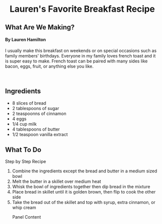 <html>
<h1><div align="center">
Lauren's Favorite Breakfast Recipe   
      <meta charset="utf-8">
  <meta name="viewport" content="width=device-width, initial-scale=1">
  <link rel="stylesheet" href="https://maxcdn.bootstrapcdn.com/bootstrap/3.3.7/css/bootstrap.min.css">
  <script src="https://ajax.googleapis.com/ajax/libs/jquery/3.3.1/jquery.min.js"></script>
  <script src="https://maxcdn.bootstrapcdn.com/bootstrap/3.3.7/js/bootstrap.min.js"></script></h1>
   
<body>
<div class="container">   <div class="well"><h2>
What Are We Making?</h2> <h4> By Lauren Hamilton </h4></div>

<p> I usually make this breakfast on weekends or on special occasions such as family members' birthdays. Everyone in my family loves french toast and it is super easy to make. French toast can be paired with many sides like bacon, eggs, fruit, or anything else you like.</p>

</br>
<h2>
 <div class="well">Ingredients</div>
 </h2>

<ul>
    <li>8 slices of bread</li>
    <li>2 tablespoons of sugar</li>
    <li>2 teaspoonns of cinnamon</li>
    <li>4 eggs</li>
    <li>1/4 cup milk</li>
    <li>4 tablespoons of butter</li>
    <li>1/2 teaspoon vanilla extract</li>
</ul>

<div class="container">
  <h2>What To Do</h2>
  <div class="panel panel-default">
    <div class="panel-heading">Step by Step Recipe</div>
     <div class="panel-body">

<ol>
<li>Combine the ingredients except the bread and butter in a medium sized bowl</li>
    <li>Melt the butter in a skillet over medium heat</li>
    <li>Whisk the bowl of ingredients together then dip bread in the mixture</li>
    <li> Place bread in skillet until it is golden brown, then flip to cook the other side</li>
    <li>Take the bread out of the skillet and top with syrup, extra cinnamon, or whip cream</li>
    
   Panel Content</div>
</div>
</div>
<body>
<html>
